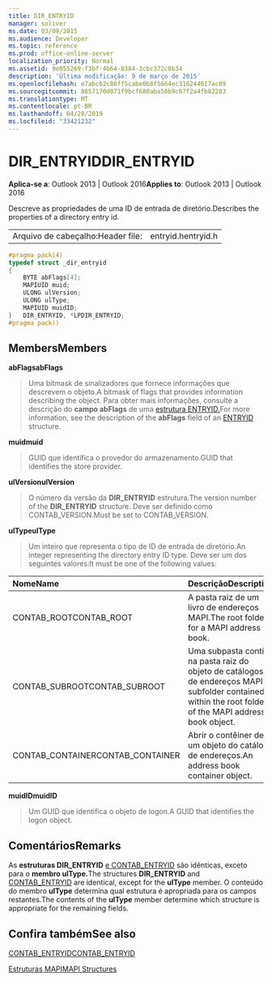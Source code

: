 ```yaml
---
title: DIR_ENTRYID
manager: soliver
ms.date: 03/09/2015
ms.audience: Developer
ms.topic: reference
ms.prod: office-online-server
localization_priority: Normal
ms.assetid: 9e055269-f3bf-4b64-8384-3cbc372c0b34
description: 'Última modificação: 9 de março de 2015'
ms.openlocfilehash: e7abcb2c86ff5cabe0b8f5664ec316244617ac09
ms.sourcegitcommit: 8657170d071f9bcf680aba50b9c07f2a4fb82283
ms.translationtype: MT
ms.contentlocale: pt-BR
ms.lasthandoff: 04/28/2019
ms.locfileid: "33421232"
---
```

# <a name="dir_entryid"></a><span data-ttu-id="c06b8-103">DIR_ENTRYID</span><span class="sxs-lookup"><span data-stu-id="c06b8-103">DIR_ENTRYID</span></span>

  
  
<span data-ttu-id="c06b8-104">**Aplica-se a**: Outlook 2013 | Outlook 2016</span><span class="sxs-lookup"><span data-stu-id="c06b8-104">**Applies to**: Outlook 2013 | Outlook 2016</span></span> 
  
<span data-ttu-id="c06b8-105">Descreve as propriedades de uma ID de entrada de diretório.</span><span class="sxs-lookup"><span data-stu-id="c06b8-105">Describes the properties of a directory entry id.</span></span>
  
|||
|:-----|:-----|
|<span data-ttu-id="c06b8-106">Arquivo de cabeçalho:</span><span class="sxs-lookup"><span data-stu-id="c06b8-106">Header file:</span></span>  <br/> |<span data-ttu-id="c06b8-107">entryid.h</span><span class="sxs-lookup"><span data-stu-id="c06b8-107">entryid.h</span></span>  <br/> |
   
```cpp
#pragma pack(4)
typedef struct _dir_entryid
{
    BYTE abFlags[4]; 
    MAPIUID muid; 
    ULONG ulVersion; 
    ULONG ulType; 
    MAPIUID muidID; 
}   DIR_ENTRYID, *LPDIR_ENTRYID; 
#pragma pack()
```

## <a name="members"></a><span data-ttu-id="c06b8-108">Members</span><span class="sxs-lookup"><span data-stu-id="c06b8-108">Members</span></span>

 <span data-ttu-id="c06b8-109">**abFlags**</span><span class="sxs-lookup"><span data-stu-id="c06b8-109">**abFlags**</span></span>
  
> <span data-ttu-id="c06b8-110">Uma bitmask de sinalizadores que fornece informações que descrevem o objeto.</span><span class="sxs-lookup"><span data-stu-id="c06b8-110">A bitmask of flags that provides information describing the object.</span></span> <span data-ttu-id="c06b8-111">Para obter mais informações, consulte a descrição do **campo abFlags** de uma [estrutura ENTRYID.](entryid.md)</span><span class="sxs-lookup"><span data-stu-id="c06b8-111">For more information, see the description of the **abFlags** field of an [ENTRYID](entryid.md) structure.</span></span> 
    
 <span data-ttu-id="c06b8-112">**muid**</span><span class="sxs-lookup"><span data-stu-id="c06b8-112">**muid**</span></span>
  
> <span data-ttu-id="c06b8-113">GUID que identifica o provedor do armazenamento.</span><span class="sxs-lookup"><span data-stu-id="c06b8-113">GUID that identifies the store provider.</span></span>
    
 <span data-ttu-id="c06b8-114">**ulVersion**</span><span class="sxs-lookup"><span data-stu-id="c06b8-114">**ulVersion**</span></span>
  
> <span data-ttu-id="c06b8-115">O número da versão da **DIR_ENTRYID** estrutura.</span><span class="sxs-lookup"><span data-stu-id="c06b8-115">The version number of the **DIR_ENTRYID** structure.</span></span> <span data-ttu-id="c06b8-116">Deve ser definido como CONTAB_VERSION.</span><span class="sxs-lookup"><span data-stu-id="c06b8-116">Must be set to CONTAB_VERSION.</span></span> 
    
 <span data-ttu-id="c06b8-117">**ulType**</span><span class="sxs-lookup"><span data-stu-id="c06b8-117">**ulType**</span></span>
  
> <span data-ttu-id="c06b8-118">Um inteiro que representa o tipo de ID de entrada de diretório.</span><span class="sxs-lookup"><span data-stu-id="c06b8-118">An integer representing the directory entry ID type.</span></span> <span data-ttu-id="c06b8-119">Deve ser um dos seguintes valores:</span><span class="sxs-lookup"><span data-stu-id="c06b8-119">It must be one of the following values:</span></span>
    
|<span data-ttu-id="c06b8-120">**Nome**</span><span class="sxs-lookup"><span data-stu-id="c06b8-120">**Name**</span></span>|<span data-ttu-id="c06b8-121">**Descrição**</span><span class="sxs-lookup"><span data-stu-id="c06b8-121">**Description**</span></span>|
|:-----|:-----|
|<span data-ttu-id="c06b8-122">CONTAB_ROOT</span><span class="sxs-lookup"><span data-stu-id="c06b8-122">CONTAB_ROOT</span></span>  <br/> |<span data-ttu-id="c06b8-123">A pasta raiz de um livro de endereços MAPI.</span><span class="sxs-lookup"><span data-stu-id="c06b8-123">The root folder for a MAPI address book.</span></span>  <br/> |
|<span data-ttu-id="c06b8-124">CONTAB_SUBROOT</span><span class="sxs-lookup"><span data-stu-id="c06b8-124">CONTAB_SUBROOT</span></span>  <br/> |<span data-ttu-id="c06b8-125">Uma subpasta contida na pasta raiz do objeto de catálogos de endereços MAPI.</span><span class="sxs-lookup"><span data-stu-id="c06b8-125">A subfolder contained within the root folder of the MAPI address book object.</span></span>  <br/> |
|<span data-ttu-id="c06b8-126">CONTAB_CONTAINER</span><span class="sxs-lookup"><span data-stu-id="c06b8-126">CONTAB_CONTAINER</span></span>  <br/> |<span data-ttu-id="c06b8-127">Abrir o contêiner de um objeto do catálogo de endereços.</span><span class="sxs-lookup"><span data-stu-id="c06b8-127">An address book container object.</span></span>  <br/> |
   
 <span data-ttu-id="c06b8-128">**muidID**</span><span class="sxs-lookup"><span data-stu-id="c06b8-128">**muidID**</span></span>
  
> <span data-ttu-id="c06b8-129">Um GUID que identifica o objeto de logon.</span><span class="sxs-lookup"><span data-stu-id="c06b8-129">A GUID that identifies the logon object.</span></span>
    
## <a name="remarks"></a><span data-ttu-id="c06b8-130">Comentários</span><span class="sxs-lookup"><span data-stu-id="c06b8-130">Remarks</span></span>

<span data-ttu-id="c06b8-131">As **estruturas DIR_ENTRYID** [e CONTAB_ENTRYID](contab_entryid.md) são idênticas, exceto para o **membro ulType.**</span><span class="sxs-lookup"><span data-stu-id="c06b8-131">The structures **DIR_ENTRYID** and [CONTAB_ENTRYID](contab_entryid.md) are identical, except for the **ulType** member.</span></span> <span data-ttu-id="c06b8-132">O conteúdo do membro **ulType** determina qual estrutura é apropriada para os campos restantes.</span><span class="sxs-lookup"><span data-stu-id="c06b8-132">The contents of the **ulType** member determine which structure is appropriate for the remaining fields.</span></span> 
  
## <a name="see-also"></a><span data-ttu-id="c06b8-133">Confira também</span><span class="sxs-lookup"><span data-stu-id="c06b8-133">See also</span></span>



[<span data-ttu-id="c06b8-134">CONTAB_ENTRYID</span><span class="sxs-lookup"><span data-stu-id="c06b8-134">CONTAB_ENTRYID</span></span>](contab_entryid.md)


[<span data-ttu-id="c06b8-135">Estruturas MAPI</span><span class="sxs-lookup"><span data-stu-id="c06b8-135">MAPI Structures</span></span>](mapi-structures.md)

